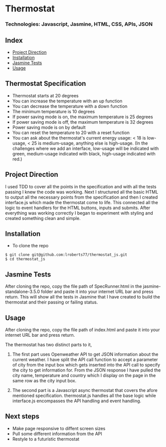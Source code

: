 # Thermostat
### Technologies: Javascript, Jasmine, HTML, CSS, APIs, JSON

## Index
* [Project Direction](#Project)
* [Installation](#Install)
* [Jasmine Tests](#Rspec)
* [Usage](#Usage)


## Thermostat Specification

* Thermostat starts at 20 degrees
* You can increase the temperature with an up function
* You can decrease the temperature with a down function
* The minimum temperature is 10 degrees
* If power saving mode is on, the maximum temperature is 25 degrees
* If power saving mode is off, the maximum temperature is 32 degrees
* Power saving mode is on by default
* You can reset the temperature to 20 with a reset function
* You can ask about the thermostat's current energy usage: < 18 is low-usage, < 25 is medium-usage, anything else is high-usage.
(In the challenges where we add an interface, low-usage will be indicated with green, medium-usage indicated with black, high-usage indicated with red.)

## <a name="Project">Project Direction</a>
I used TDD to cover all the points in the specification and with all the tests passing I knew the code was working. Next I structured all the basic HTML to output all the necessary points from the specification and then I created interface.js which made the thermostat come to life. This connected all the logic to event handlers for the HTML buttons, inputs and submits. After everything was working correctly I began to experiment with styling and created something clean and simple.


## <a name="Install">Installation</a>
* To clone the repo
```shell
$ git clone git@github.com:lroberts77/thermostat_js.git
$ cd thermostat_js
```

## <a name="Rspec">Jasmine Tests</a>
After cloning the repo, copy the file path of SpecRunner.html in the jasmine-standalone-3.5.0 folder and paste it into your internet URL bar and press return. This will show all the tests in Jasmine that I have created to build the thermostat and their passing or failing status.

## <a name="Usage">Usage</a>
After cloning the repo, copy the file path of index.html and paste it into your internet URL bar and press return.

The thermostat has two distinct parts to it,
1. The first part uses Openweather API to get JSON information about the current weather. I have split the API call function to accept a parameter of city from the input box which gets inserted into the API call to specify the city to get information for. From the JSON response I have pulled the city name, temperature and country which I display on the page in the same row as the city input box.

2. The second part is a Javascript async thermostat that covers the afore mentioned specification. thermostat.js handles all the base logic while interface.js encompasses the API handling and event handling.

## Next steps 
* Make page responsive to diffent screen sizes
* Pull some different information from the API
* Restyle to a futuristic thermostat